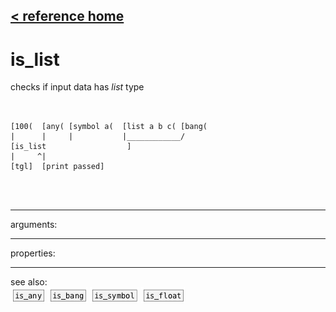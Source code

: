 [< reference home](ceammc_lib.html)
---

# is_list


checks if input data has *list* type

```


[100(  [any( [symbol a(  [list a b c( [bang(
|      |     |           |____________/
[is_list                  ]
|     ^|
[tgl]  [print passed]

                
            
```

---
arguments:


---
properties:


---
see also:<br>
[![is_any](img/object_is_any.png)](is_any.html)
[![is_bang](img/object_is_bang.png)](is_bang.html)
[![is_symbol](img/object_is_symbol.png)](is_symbol.html)
[![is_float](img/object_is_float.png)](is_float.html)
